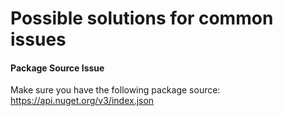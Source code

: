 # Possible solutions for common issues
#### Package Source Issue
Make sure you have the following package source:
https://api.nuget.org/v3/index.json
